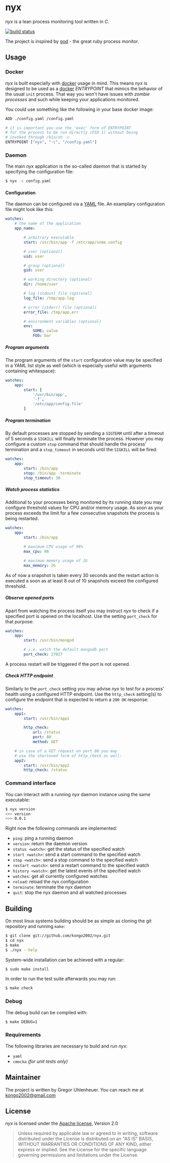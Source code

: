
# nyx

*nyx* is a lean process monitoring tool written in *C*.

[![build status](https://api.travis-ci.org/kongo2002/nyx.svg)][travis]

The project is inspired by [god][god] - the great ruby process monitor.


## Usage


### Docker

*nyx* is built especially with [docker][docker] usage in mind. This means *nyx*
is designed to be used as a [docker][docker] *ENTRYPOINT* that mimics the
behavior of the usual `init` process. That way you won't have issues with
*zombie processes* and such while keeping your applications monitored.

You could use something like the following in your base docker image:

```bash
ADD ./config.yaml /config.yaml

# it is important you use the 'exec' form of ENTRYPOINT
# for the process to be run directly (PID 1) without being
# invoked through /bin/sh -c
ENTRYPOINT ["nyx", "-c", "/config.yaml"]
```


### Daemon

The main *nyx* application is the so-called *daemon* that is started by
specifying the configuration file:

```bash
$ nyx -c config.yaml
```


#### Configuration

The daemon can be configured via a [YAML][yaml] file. An examplary configuration
file might look like this:

```yaml
watches:
    # the name of the application
    app_name:

        # arbitrary executable
        start: /usr/bin/app -f /etc/app/some.config

        # user (optional)
        uid: user

        # group (optional)
        gid: user

        # working directory (optional)
        dir: /home/user

        # log (stdout) file (optional)
        log_file: /tmp/app.log

        # error (stderr) file (optional)
        error_file: /tmp/app.err

        # environment variables (optional)
        env:
            SOME: value
            FOO: bar
```


##### Program arguments

The program arguments of the `start` configuration value may be specified in a
YAML list style as well (which is especially useful with arguments containing
whitespace):

```yaml
watches:
    app:
        start: [
            '/usr/bin/app',
            '-f',
            '/etc/app/config.file'
        ]
```


##### Program termination

By default processes are stopped by sending a `SIGTERM` until after a timeout of
5 seconds a `SIGKILL` will finally terminate the process. However you may
configure a custom `stop` command that should handle the process' termination
and a `stop_timeout` in seconds until the `SIGKILL` will be fired:

```yaml
watches:
    app:
        start: /bin/app
        stop: /bin/app -terminate
        stop_timeout: 30
```


##### Watch process statistics

Additional to your processes being monitored by its running state you may
configure threshold values for CPU and/or memory usage. As soon as your process
exceeds the limit for a few consecutive snapshots the process is being
restarted.

```yaml
watches:
    app:
        start: /bin/app

        # maximum CPU usage of 98%
        max_cpu: 98

        # maximum memory usage of 2G
        max_memory: 2G
```

As of now a snapshot is taken every 30 seconds and the restart action is
executed a soon as at least 8 out of 10 snapshots exceed the configured
threshold.


##### Observe opened ports

Apart from watching the process itself you may instruct *nyx* to check if a
specified port is opened on the localhost. Use the setting `port_check` for that
purpose:

```yaml
watches:
    app:
        start: /usr/bin/mongod

        # i.e. watch the default mongodb port
        port_check: 27017
```

A process restart will be triggered if the port is not opened.


##### Check HTTP endpoint

Similarly to the `port_check` setting you may advise *nyx* to test for a
process' health using a configured HTTP endpoint. Use the `http_check`
setting(s) to configure the endpoint that is expected to return a `200 OK`
response:

```yaml
watches:
    app1:
        start: /usr/bin/app1

        http_check:
            url: /status
            port: 80
            method: GET

    # in case of a GET request on port 80 you may
    # use the shortened form of http_check as well:
    app2:
        start: /usr/bin/app2
        http_check: /status
```


### Command interface

You can interact with a running *nyx* daemon instance using the same executable:

```bash
$ nyx version
<<< version
>>> 0.0.1

```

Right now the following commands are implemented:

- `ping`: ping a running daemon
- `version`: return the daemon version
- `status <watch>`: get the status of the specified watch
- `start <watch>`: send a start command to the specified watch
- `stop <watch>`: send a stop command to the specified watch
- `restart <watch>`: send a restart command to the specified watch
- `history <watch>`: get the latest events of the specified watch
- `watches`: get all currently configured watches
- `reload`: reload the nyx configuration
- `terminate`: terminate the nyx daemon
- `quit`: stop the nyx daemon and all watched processes


## Building

On most linux systems building should be as simple as cloning the git repository
and running `make`:

```bash
$ git clone git://github.com/kongo2002/nyx.git
$ cd nyx
$ make
$ ./nyx --help
```

System-wide installation can be achieved with a regular:

```bash
$ sudo make install
```

In order to run the test suite afterwards you may run:

```bash
$ make check
```


### Debug

The debug build can be compiled with:

```bash
$ make DEBUG=1
```


### Requirements

The following libraries are necessary to build and run *nyx*:

- `yaml`
- `cmocka` *(for unit tests only)*


## Maintainer

The project is written by Gregor Uhlenheuer. You can reach me at
[kongo2002@gmail.com][mail]


## License

*nyx* is licensed under the [Apache license][apache], Version 2.0

> Unless required by applicable law or agreed to in writing, software
> distributed under the License is distributed on an "AS IS" BASIS,
> WITHOUT WARRANTIES OR CONDITIONS OF ANY KIND, either express or implied.
> See the License for the specific language governing permissions and
> limitations under the License.


[travis]: https://travis-ci.org/kongo2002/nyx/
[god]: https://github.com/mojombo/god/
[mail]: mailto:kongo2002@gmail.com
[apache]: http://www.apache.org/licenses/LICENSE-2.0
[yaml]: http://www.yaml.org/
[docker]: https://www.docker.com/
